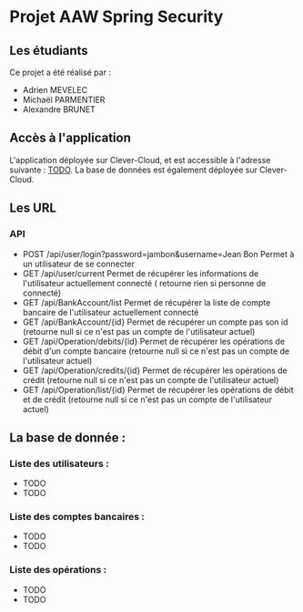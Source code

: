 # Projet AAW Spring Security

## Les étudiants
Ce projet a été réalisé par :
- Adrien MEVELEC
- Michaël PARMENTIER
- Alexandre BRUNET 

## Accès à l'application 
L'application déployée sur Clever-Cloud, et est accessible à l'adresse suivante : [TODO](todo). La base de données est également déployée sur Clever-Cloud.

## Les URL
### API
- POST /api/user/login?password=jambon&username=Jean Bon
Permet à un utilisateur de se connecter
- GET /api/user/current
Permet de récupérer les informations de l'utilisateur actuellement connecté ( retourne rien si personne de connecté)
- GET /api/BankAccount/list
Permet de récupérer la liste de compte bancaire de l'utilisateur actuellement connecté
- GET /api/BankAccount/{id}
Permet de récupérer un compte pas son id (retourne null si ce n'est pas un compte de l'utilisateur actuel)
- GET /api/Operation/debits/{id}
Permet de récupérer les opérations de débit d'un compte bancaire (retourne null si ce n'est pas un compte de l'utilisateur actuel)
- GET /api/Operation/credits/{id}
Permet de récupérer les opérations de crédit (retourne null si ce n'est pas un compte de l'utilisateur actuel)
- GET /api/Operation/list/{id}
Permet de récupérer les opérations de débit et de crédit (retourne null si ce n'est pas un compte de l'utilisateur actuel)

## La base de donnée :
### Liste des utilisateurs : 
- TODO
- TODO
### Liste des comptes bancaires :
- TODO
- TODO
### Liste des opérations : 
- TODO
- TODO
